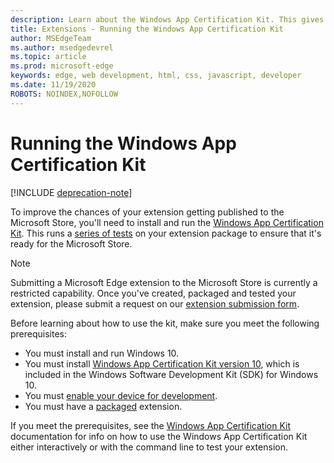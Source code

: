 ```yaml
---
description: Learn about the Windows App Certification Kit. This gives your extension a better chance of getting published.
title: Extensions - Running the Windows App Certification Kit
author: MSEdgeTeam
ms.author: msedgedevrel
ms.topic: article
ms.prod: microsoft-edge
keywords: edge, web development, html, css, javascript, developer
ms.date: 11/19/2020
ROBOTS: NOINDEX,NOFOLLOW
---
```

# Running the Windows App Certification Kit  

[!INCLUDE [deprecation-note](../../includes/deprecation-note.md)]  

To improve the chances of your extension getting published to the Microsoft Store, you'll need to install and run the [Windows App Certification Kit](https://go.microsoft.com/fwlink/p/?LinkID=309666).
This runs a [series of tests](https://docs.microsoft.com/windows/uwp/debug-test-perf/windows-app-certification-kit-tests) on your extension package to ensure that it's ready for the Microsoft Store.

> [!NOTE]
> Submitting a Microsoft Edge extension to the Microsoft Store is currently a restricted capability. Once you've created, packaged and tested your extension, please submit a request on our [extension submission form](https://aka.ms/extension-request).

Before learning about how to use the kit, make sure you meet the following prerequisites: 

- You must install and run Windows 10.
- You must install [Windows App Certification Kit version 10](https://go.microsoft.com/fwlink/p/?LinkID=309666), which is included in the Windows Software Development Kit (SDK) for Windows 10.
- You must [enable your device for development](https://docs.microsoft.com/windows/uwp/get-started/enable-your-device-for-development).
- You must have a [packaged](../packaging.md) extension.


If you meet the prerequisites, see the [Windows App Certification Kit](https://docs.microsoft.com/windows/uwp/debug-test-perf/windows-app-certification-kit#validate-your-windows-app-using-the-windows-app-certification-kit-interactively) documentation for info on how to use the Windows App Certification Kit either interactively or with the command line to test your extension.
